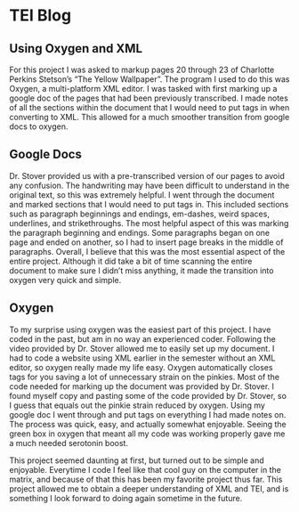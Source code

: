 # TEI Blog 

## Using Oxygen and XML

For this project I was asked to markup pages 20 through 23 of Charlotte Perkins Stetson’s “The Yellow Wallpaper”. The program I used to do this was Oxygen, a multi-platform XML editor. I was tasked with first marking up a google doc of the pages that had been previously transcribed. I made notes of all the sections within the document that I would need to put tags in when converting to XML. This allowed for a much smoother transition from google docs to oxygen.

## Google Docs

Dr. Stover provided us with a pre-transcribed version of our pages to avoid any confusion. The handwriting may have been difficult to understand in the original text, so this was extremely helpful. I went through the document and marked sections that I would need to put tags in. This included sections such as paragraph beginnings and endings, em-dashes, weird spaces, underlines, and strikethroughs. The most helpful aspect of this was marking the paragraph beginning and endings. Some paragraphs began on one page and ended on another, so I had to insert page breaks in the middle of paragraphs. Overall, I believe that this was the most essential aspect of the entire project. Although it did take a bit of time scanning the entire document to make sure I didn’t miss anything, it made the transition into oxygen very quick and simple.

## Oxygen

To my surprise using oxygen was the easiest part of this project. I have coded in the past, but am in no way an experienced coder. Following the video provided by Dr. Stover allowed me to easily set up my document. I had to code a website using XML earlier in the semester without an XML editor, so oxygen really made my life easy. Oxygen automatically closes tags for you saving a lot of unnecessary strain on the pinkies. Most of the code needed for marking up the document was provided by Dr. Stover. I found myself copy and pasting some of the code provided by Dr. Stover, so I guess that equals out the pinkie strain reduced by oxygen. Using my google doc I went through and put tags on everything I had made notes on. The process was quick, easy, and actually somewhat enjoyable. Seeing the green box in oxygen that meant all my code was working properly gave me a much needed serotonin boost. 

This project seemed daunting at first, but turned out to be simple and enjoyable. Everytime I code I feel like that cool guy on the computer in the matrix, and because of that this has been my favorite project thus far. This project allowed me to obtain a deeper understanding of XML and TEI, and is something I look forward to doing again sometime in the future.



